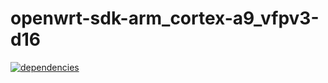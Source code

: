 # openwrt-sdk-arm_cortex-a9_vfpv3-d16

[![dependencies](https://img.shields.io/david/Val-istar-Guo/openwrt-sdk-dockerfile-arm_cortex-a9_vfpv3-d16.svg?style=flat-square)](https://www.npmjs.com/package/)


<!-- custom -->
<!-- custom -->

